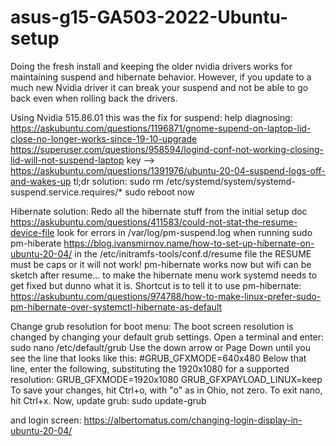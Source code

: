 # asus-g15-GA503-2022-Ubuntu-setup

Doing the fresh install and keeping the older nvidia drivers works for maintaining suspend and hibernate behavior.
However, if you update to a much new Nvidia driver it can break your suspend and not be able to go back even when rolling back the drivers.


Using Nvidia 515.86.01 this was the fix for suspend:
help diagnosing:
https://askubuntu.com/questions/1196871/gnome-supend-on-laptop-lid-close-no-longer-works-since-19-10-upgrade
https://superuser.com/questions/958594/logind-conf-not-working-closing-lid-will-not-suspend-laptop
key --> https://askubuntu.com/questions/1391976/ubuntu-20-04-suspend-logs-off-and-wakes-up
tl;dr solution:
sudo rm /etc/systemd/system/systemd-suspend.service.requires/*
sudo reboot now

Hibernate solution:
Redo all the hibernate stuff from the initial setup doc
https://askubuntu.com/questions/411583/could-not-stat-the-resume-device-file
look for errors in /var/log/pm-suspend.log  when running sudo pm-hiberate
https://blog.ivansmirnov.name/how-to-set-up-hibernate-on-ubuntu-20-04/
in the /etc/initramfs-tools/conf.d/resume  file the RESUME must be caps or it will not work!
pm-hibernate works now but wifi can be sketch after resume...
to make the hibernate menu work systemd needs to get fixed but dunno what it is.
Shortcut is to tell it to use pm-hibernate:
https://askubuntu.com/questions/974788/how-to-make-linux-prefer-sudo-pm-hibernate-over-systemctl-hibernate-as-default


Change grub resolution for boot menu:
The boot screen resolution is changed by changing your default grub settings. Open a terminal and enter:
sudo nano /etc/default/grub
Use the down arrow or Page Down until you see the line that looks like this:
#GRUB_GFXMODE=640x480
Below that line, enter the following, substituting the 1920x1080 for a supported resolution:
GRUB_GFXMODE=1920x1080
GRUB_GFXPAYLOAD_LINUX=keep
To save your changes, hit Ctrl+o, with "o" as in Ohio, not zero. To exit nano, hit Ctrl+x. Now, update grub:
sudo update-grub

and login screen:
https://albertomatus.com/changing-login-display-in-ubuntu-20-04/
